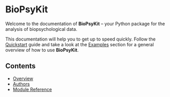# BioPsyKit

Welcome to the documentation of **BioPsyKit** – your Python package for the analysis of biopsychological data.

This documentation will help you to get up to speed quickly. Follow the [Quickstart](quickstart) guide and take a look
at the [Examples](examples) section for a general overview of how to use **BioPsyKit**.

## Contents

* [Overview](readme)
* [Authors](authors)
* [Module Reference](api/modules)

[comment]: <> (## Indices and tables)

[comment]: <> (```eval_rst)

[comment]: <> (* :ref:`genindex`)

[comment]: <> (* :ref:`modindex`)

[comment]: <> (* :ref:`search`)

[comment]: <> (```)
